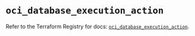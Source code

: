 # `oci_database_execution_action`

Refer to the Terraform Registry for docs: [`oci_database_execution_action`](https://registry.terraform.io/providers/oracle/oci/7.19.0/docs/resources/database_execution_action).
